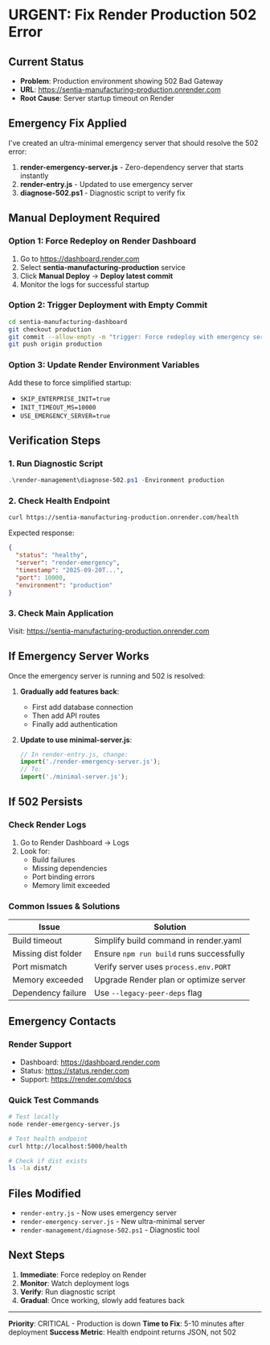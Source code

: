 # URGENT: Fix Render Production 502 Error

## Current Status
- **Problem**: Production environment showing 502 Bad Gateway
- **URL**: https://sentia-manufacturing-production.onrender.com
- **Root Cause**: Server startup timeout on Render

## Emergency Fix Applied
I've created an ultra-minimal emergency server that should resolve the 502 error:

1. **render-emergency-server.js** - Zero-dependency server that starts instantly
2. **render-entry.js** - Updated to use emergency server
3. **diagnose-502.ps1** - Diagnostic script to verify fix

## Manual Deployment Required

### Option 1: Force Redeploy on Render Dashboard
1. Go to https://dashboard.render.com
2. Select **sentia-manufacturing-production** service
3. Click **Manual Deploy** → **Deploy latest commit**
4. Monitor the logs for successful startup

### Option 2: Trigger Deployment with Empty Commit
```bash
cd sentia-manufacturing-dashboard
git checkout production
git commit --allow-empty -m "trigger: Force redeploy with emergency server"
git push origin production
```

### Option 3: Update Render Environment Variables
Add these to force simplified startup:
- `SKIP_ENTERPRISE_INIT=true`
- `INIT_TIMEOUT_MS=10000`
- `USE_EMERGENCY_SERVER=true`

## Verification Steps

### 1. Run Diagnostic Script
```powershell
.\render-management\diagnose-502.ps1 -Environment production
```

### 2. Check Health Endpoint
```bash
curl https://sentia-manufacturing-production.onrender.com/health
```

Expected response:
```json
{
  "status": "healthy",
  "server": "render-emergency",
  "timestamp": "2025-09-20T...",
  "port": 10000,
  "environment": "production"
}
```

### 3. Check Main Application
Visit: https://sentia-manufacturing-production.onrender.com

## If Emergency Server Works

Once the emergency server is running and 502 is resolved:

1. **Gradually add features back**:
   - First add database connection
   - Then add API routes
   - Finally add authentication

2. **Update to use minimal-server.js**:
   ```javascript
   // In render-entry.js, change:
   import('./render-emergency-server.js');
   // To:
   import('./minimal-server.js');
   ```

## If 502 Persists

### Check Render Logs
1. Go to Render Dashboard → Logs
2. Look for:
   - Build failures
   - Missing dependencies
   - Port binding errors
   - Memory limit exceeded

### Common Issues & Solutions

| Issue | Solution |
|-------|----------|
| Build timeout | Simplify build command in render.yaml |
| Missing dist folder | Ensure `npm run build` runs successfully |
| Port mismatch | Verify server uses `process.env.PORT` |
| Memory exceeded | Upgrade Render plan or optimize server |
| Dependency failure | Use `--legacy-peer-deps` flag |

## Emergency Contacts

### Render Support
- Dashboard: https://dashboard.render.com
- Status: https://status.render.com
- Support: https://render.com/docs

### Quick Test Commands
```bash
# Test locally
node render-emergency-server.js

# Test health endpoint
curl http://localhost:5000/health

# Check if dist exists
ls -la dist/
```

## Files Modified
- `render-entry.js` - Now uses emergency server
- `render-emergency-server.js` - New ultra-minimal server
- `render-management/diagnose-502.ps1` - Diagnostic tool

## Next Steps
1. **Immediate**: Force redeploy on Render
2. **Monitor**: Watch deployment logs
3. **Verify**: Run diagnostic script
4. **Gradual**: Once working, slowly add features back

---
**Priority**: CRITICAL - Production is down
**Time to Fix**: 5-10 minutes after deployment
**Success Metric**: Health endpoint returns JSON, not 502